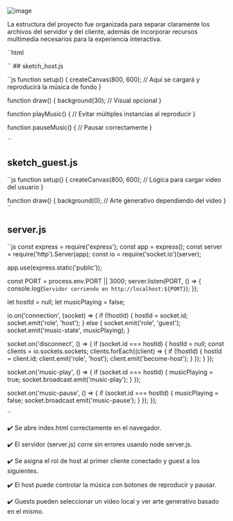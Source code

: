 ![image](https://github.com/user-attachments/assets/64436973-d939-4ed7-8783-0e198534fc14)

La estructura del proyecto fue organizada para separar claramente los archivos del servidor y del cliente, además de incorporar recursos multimedia necesarios para la experiencia interactiva.

``html
<head>
  <meta charset="UTF-8">
  <meta name="viewport" content="width=device-width, initial-scale=1.0">
  <title>Aplicación Interactiva p5.js</title>

  <!-- Librerías necesarias -->
  <script src="/socket.io/socket.io.js"></script>
  <script src="https://cdnjs.cloudflare.com/ajax/libs/p5.js/1.4.0/p5.min.js"></script>
  <script src="https://cdnjs.cloudflare.com/ajax/libs/p5.js/1.4.0/addons/p5.sound.min.js"></script>
</head>
``
## sketch_host.js

``js
function setup() {
  createCanvas(800, 600);
  // Aquí se cargará y reproducirá la música de fondo
}

function draw() {
  background(30);
  // Visual opcional
}

function playMusic() {
  // Evitar múltiples instancias al reproducir
}

function pauseMusic() {
  // Pausar correctamente
}

``
## sketch_guest.js
``js
function setup() {
  createCanvas(800, 600);
  // Lógica para cargar video del usuario
}

function draw() {
  background(0);
  // Arte generativo dependiendo del video
}
``
## server.js
``js
const express = require('express');
const app = express();
const server = require('http').Server(app);
const io = require('socket.io')(server);

app.use(express.static('public'));

const PORT = process.env.PORT || 3000;
server.listen(PORT, () => {
  console.log(`Servidor corriendo en http://localhost:${PORT}`);
});

let hostId = null;
let musicPlaying = false;

io.on('connection', (socket) => {
  if (!hostId) {
    hostId = socket.id;
    socket.emit('role', 'host');
  } else {
    socket.emit('role', 'guest');
    socket.emit('music-state', musicPlaying);
  }

  socket.on('disconnect', () => {
    if (socket.id === hostId) {
      hostId = null;
      const clients = io.sockets.sockets;
      clients.forEach((client) => {
        if (!hostId) {
          hostId = client.id;
          client.emit('role', 'host');
          client.emit('become-host');
        }
      });
    }
  });

  socket.on('music-play', () => {
    if (socket.id === hostId) {
      musicPlaying = true;
      socket.broadcast.emit('music-play');
    }
  });

  socket.on('music-pause', () => {
    if (socket.id === hostId) {
      musicPlaying = false;
      socket.broadcast.emit('music-pause');
    }
  });
});

``

✔️ Se abre index.html correctamente en el navegador.

✔️ El servidor (server.js) corre sin errores usando node server.js.

✔️ Se asigna el rol de host al primer cliente conectado y guest a los siguientes.

✔️ El host puede controlar la música con botones de reproducir y pausar.

✔️ Guests pueden seleccionar un video local y ver arte generativo basado en el mismo.

